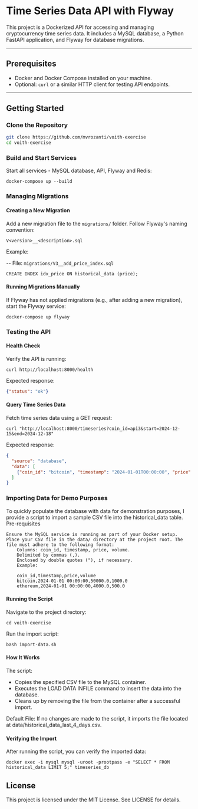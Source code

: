 # Time Series Data API with Flyway

This project is a Dockerized API for accessing and managing cryptocurrency time series data. It includes a MySQL database, a Python FastAPI application, and Flyway for database migrations.

---

## Prerequisites

- Docker and Docker Compose installed on your machine.
- Optional: `curl` or a similar HTTP client for testing API endpoints.

---

## Getting Started

### Clone the Repository
```bash
git clone https://github.com/mvrozanti/voith-exercise
cd voith-exercise
```

### Build and Start Services

Start all services - MySQL database, API, Flyway and Redis:

```
docker-compose up --build
```

### Managing Migrations
#### Creating a New Migration

Add a new migration file to the `migrations/` folder. Follow Flyway's naming convention:

`V<version>__<description>.sql`

Example:

-- File: `migrations/V3__add_price_index.sql`
```
CREATE INDEX idx_price ON historical_data (price);
```

#### Running Migrations Manually

If Flyway has not applied migrations (e.g., after adding a new migration), start the Flyway service:

```
docker-compose up flyway
```

### Testing the API
#### Health Check

Verify the API is running:

```
curl http://localhost:8000/health
```

Expected response:

```json
{"status": "ok"}
```

#### Query Time Series Data

Fetch time series data using a GET request:

```
curl "http://localhost:8000/timeseries?coin_id=api3&start=2024-12-15&end=2024-12-18"
```

Expected response:

```json
{
  "source": "database",
  "data": [
    {"coin_id": "bitcoin", "timestamp": "2024-01-01T00:00:00", "price": 50000.0, "volume": 1000.0}
  ]
}
```

### Importing Data for Demo Purposes

To quickly populate the database with data for demonstration purposes, I provide a script to import a sample CSV file into the historical_data table.
Pre-requisites

    Ensure the MySQL service is running as part of your Docker setup.
    Place your CSV file in the data/ directory at the project root. The file must adhere to the following format:
        Columns: coin_id, timestamp, price, volume.
        Delimited by commas (,).
        Enclosed by double quotes ("), if necessary.
        Example:

        coin_id,timestamp,price,volume
        bitcoin,2024-01-01 00:00:00,50000.0,1000.0
        ethereum,2024-01-01 00:00:00,4000.0,500.0

#### Running the Script

Navigate to the project directory:

    cd voith-exercise

Run the import script:

    bash import-data.sh

#### How It Works

The script:
- Copies the specified CSV file to the MySQL container.
- Executes the LOAD DATA INFILE command to insert the data into the database.
- Cleans up by removing the file from the container after a successful import.

Default File: If no changes are made to the script, it imports the file located at data/historical_data_last_4_days.csv.

#### Verifying the Import

After running the script, you can verify the imported data:

    docker exec -i mysql mysql -uroot -prootpass -e "SELECT * FROM historical_data LIMIT 5;" timeseries_db

## License

This project is licensed under the MIT License. See LICENSE for details.
